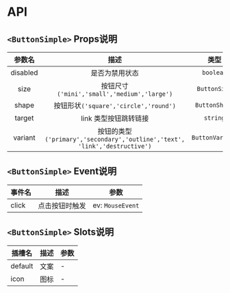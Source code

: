 # API

## `<ButtonSimple>` Props说明

|  参数名  |                                   描述                                    |      类型       |   默认值    |
| :------: | :-----------------------------------------------------------------------: | :-------------: | :---------: |
| disabled |                              是否为禁用状态                               |    `boolean`    |   `false`   |
|   size   |                按钮尺寸`('mini','small','medium','large')`                |  `ButtonSize`   | `'medium'`  |
|  shape   |                   按钮形状`('square','circle','round')`                   |  `ButtonShape`  | `'square'`  |
|  target  |                           link 类型按钮跳转链接                           |    `string`     |    `''`     |
| variant  | 按钮的类型`('primary','secondary','outline','text', 'link','destructive')` | `ButtonVariant` | `'primary'` |

## `<ButtonSimple>` Event说明

| 事件名 | 描述           | 参数             |
| ------ | -------------- | ---------------- |
| click  | 点击按钮时触发 | ev: `MouseEvent` |

## `<ButtonSimple>` Slots说明

| 插槽名  | 描述 | 参数 |
| ------- | :--: | ---- |
| default | 文案 | -    |
| icon    | 图标 | -    |
